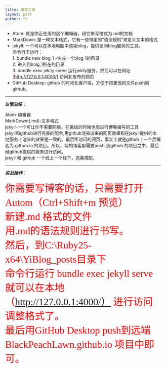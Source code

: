```yaml
---
title: 博客工具
layout: post
author: Yi
---
```






* Atom: 就是你正在用的这个编辑器，用它来写格式为.md的文档
* MarkDown: 是一种文本格式，它有一些特定的“语法规则”来定义文本的格式
* jekyll: 一个可以在本地电脑中渲染blog，提供访问blog服务的工具。<br>
 命令行下运行：<br>
         1. bundle new blog_1 -生成一个blog_1的目录<br>
         2. 进入到bolg_1所在的目录<br>
         3. bundle exec jeklly serve 运行jeklly服务，然后可以在网址 <font color="red">[http://127.0.0.1:4000/]</font> 访问到发布的网页
* GitHub Desktop: github 的可视化客户端，方便于把更改的文件push到github。

___________________________________________



**友情总结**：

  Atom-编辑器 <br>
  MarkDowm(.md)-文本格式<br>
  jekyll-一个可让你不需要网络，在离线的时候也能进行博客编写的工具<br>
  jekyll和github进行完美的配合,用github渲染出来的网页效果和在jekyll提供的本地服务上渲染的效果是一致的。最后所访问的网页，事实上就是github上一个后缀名为.github.io 的项目。所以，写的博客都需要push 到github 的项目之中，最后经github提供的服务进行访问。<br>
  jekyll 和 github 一个线上一个线下，完美搭配。

______________________________________________


***实战操作***：

  <font color="red" face="宋体" size="6">你需要写博客的话，只需要打开Autom（Ctrl+Shift+m 预览）<br>
  新建.md 格式的文件<br>
  用.md的语法规则进行书写。<br>
  然后，到C:\Ruby25-x64\YiBlog\_posts目录下<br>
  命令行运行 bundle exec jekyll serve <br>
  就可以在本地（http://127.0.0.1:4000/） 进行访问调整格式了。<br>
  最后用GitHub Desktop  push到远端BlackPeachLawn.github.io 项目中即可。
  </font>
